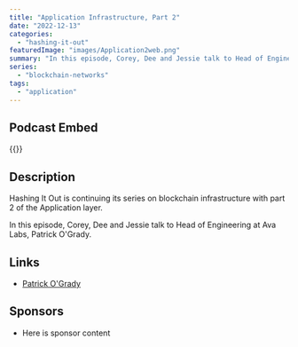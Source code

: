 ```yaml
---
title: "Application Infrastructure, Part 2"
date: "2022-12-13"
categories: 
  - "hashing-it-out"
featuredImage: "images/Application2web.png"
summary: "In this episode, Corey, Dee and Jessie talk to Head of Engineering at Ava Labs, Patrick O'Grady."
series:
  - "blockchain-networks"
tags:
  - "application"
---
```


## Podcast Embed
{{<podcast-embed url="https://embed.sounder.fm/play/495947">}}


## Description
Hashing It Out is continuing its series on blockchain infrastructure with part 2 of the Application layer.

In this episode, Corey, Dee and Jessie talk to Head of Engineering at Ava Labs, Patrick O'Grady.

## Links 
- [Patrick O'Grady](https://twitter.com/_patrickogrady?lang=en)

## Sponsors
- Here is sponsor content